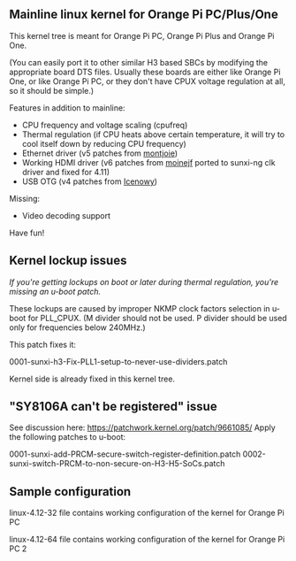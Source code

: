 Mainline linux kernel for Orange Pi PC/Plus/One
-----------------------------------------------

This kernel tree is meant for Orange Pi PC, Orange Pi Plus
and Orange Pi One.

(You can easily port it to other similar H3 based SBCs by modifying the
appropriate board DTS files. Usually these boards are either like Orange Pi One,
or like Orange Pi PC, or they don't have CPUX voltage regulation at all, so it
should be simple.)

Features in addition to mainline:

- CPU frequency and voltage scaling (cpufreq)
- Thermal regulation (if CPU heats above certain temperature, it will try to cool itself down by reducing CPU frequency)
- Ethernet driver (v5 patches from [montjoie](https://github.com/montjoie/linux/commits/sun8i-emac-wip-v5))
- Working HDMI driver (v6 patches from [moinejf](http://moinejf.free.fr/opi2/) ported to sunxi-ng clk driver and fixed for 4.11)
- USB OTG (v4 patches from [Icenowy](https://groups.google.com/forum/m/#!topic/linux-sunxi/CgyTjm5BD-I))

Missing:

- Video decoding support

Have fun!

Kernel lockup issues
--------------------

*If you're getting lockups on boot or later during thermal regulation,
you're missing an u-boot patch.*

These lockups are caused by improper NKMP clock factors selection
in u-boot for PLL_CPUX. (M divider should not be used. P divider
should be used only for frequencies below 240MHz.)

This patch fixes it:

  0001-sunxi-h3-Fix-PLL1-setup-to-never-use-dividers.patch

Kernel side is already fixed in this kernel tree.

"SY8106A can't be registered" issue
-----------------------------------

See discussion here: https://patchwork.kernel.org/patch/9661085/
Apply the following patches to u-boot:

  0001-sunxi-add-PRCM-secure-switch-register-definition.patch
  0002-sunxi-switch-PRCM-to-non-secure-on-H3-H5-SoCs.patch

Sample configuration
--------------------

linux-4.12-32 file contains working configuration of the kernel for Orange Pi PC

linux-4.12-64 file contains working configuration of the kernel for Orange Pi PC 2
